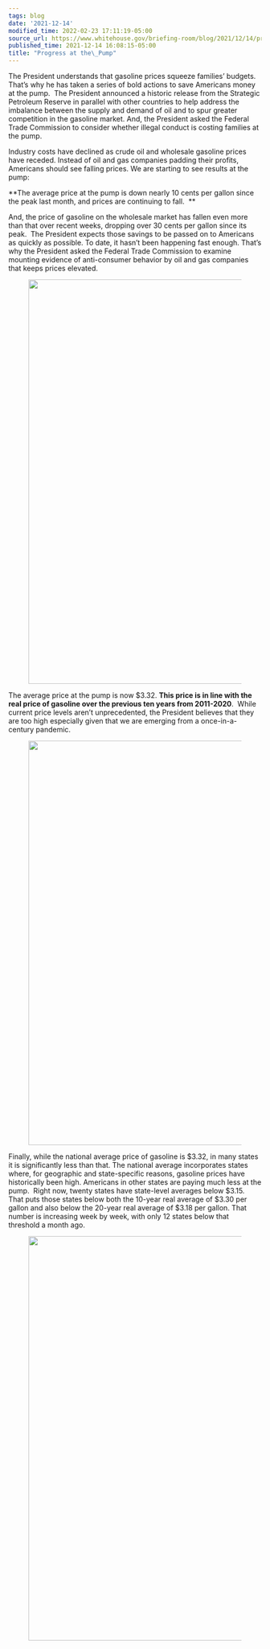 ```yaml
---
tags: blog
date: '2021-12-14'
modified_time: 2022-02-23 17:11:19-05:00
source_url: https://www.whitehouse.gov/briefing-room/blog/2021/12/14/progress-at-the-pump/
published_time: 2021-12-14 16:08:15-05:00
title: "Progress at the\_Pump"
---
```

 
The President understands that gasoline prices squeeze families’
budgets. That’s why he has taken a series of bold actions to save
Americans money at the pump.  The President announced a historic release
from the Strategic Petroleum Reserve in parallel with other countries to
help address the imbalance between the supply and demand of oil and to
spur greater competition in the gasoline market. And, the President
asked the Federal Trade Commission to consider whether illegal conduct
is costing families at the pump.  

Industry costs have declined as crude oil and wholesale gasoline prices
have receded. Instead of oil and gas companies padding their profits,
Americans should see falling prices. We are starting to see results at
the pump: 

**The average price at the pump is down nearly 10 cents per gallon since
the peak last month, and prices are continuing to fall.  **

And, the price of gasoline on the wholesale market has fallen even more
than that over recent weeks, dropping over 30 cents per gallon since its
peak.  The President expects those savings to be passed on to Americans
as quickly as possible. To date, it hasn’t been happening fast enough.
That’s why the President asked the Federal Trade Commission to examine
mounting evidence of anti-consumer behavior by oil and gas companies
that keeps prices elevated.

<figure>
<img
src="https://www.whitehouse.gov/wp-content/uploads/2021/12/price-per-gallon-.jpg?w=640"
class="wp-image-41917" loading="lazy"
sizes="(max-width: 1430px) 100vw, 1430px"
srcset="https://www.whitehouse.gov/wp-content/uploads/2021/12/price-per-gallon-.jpg 1430w, https://www.whitehouse.gov/wp-content/uploads/2021/12/price-per-gallon-.jpg?resize=615,346 615w, https://www.whitehouse.gov/wp-content/uploads/2021/12/price-per-gallon-.jpg?resize=768,432 768w, https://www.whitehouse.gov/wp-content/uploads/2021/12/price-per-gallon-.jpg?resize=1270,714 1270w, https://www.whitehouse.gov/wp-content/uploads/2021/12/price-per-gallon-.jpg?resize=304,171 304w, https://www.whitehouse.gov/wp-content/uploads/2021/12/price-per-gallon-.jpg?resize=608,342 608w, https://www.whitehouse.gov/wp-content/uploads/2021/12/price-per-gallon-.jpg?resize=1200,675 1200w, https://www.whitehouse.gov/wp-content/uploads/2021/12/price-per-gallon-.jpg?resize=1138,640 1138w, https://www.whitehouse.gov/wp-content/uploads/2021/12/price-per-gallon-.jpg?resize=1038,584 1038w"
width="1430" height="804" />
</figure>

The average price at the pump is now $3.32. **This price is in line with
the real price of gasoline over the previous ten years from
2011-2020**.  While current price levels aren’t unprecedented, the
President believes that they are too high especially given that we are
emerging from a once-in-a-century pandemic.

<figure>
<img
src="https://www.whitehouse.gov/wp-content/uploads/2021/12/prices-preceding-decade.jpg?w=640"
class="wp-image-41919" loading="lazy"
sizes="(max-width: 1430px) 100vw, 1430px"
srcset="https://www.whitehouse.gov/wp-content/uploads/2021/12/prices-preceding-decade.jpg 1430w, https://www.whitehouse.gov/wp-content/uploads/2021/12/prices-preceding-decade.jpg?resize=615,346 615w, https://www.whitehouse.gov/wp-content/uploads/2021/12/prices-preceding-decade.jpg?resize=768,432 768w, https://www.whitehouse.gov/wp-content/uploads/2021/12/prices-preceding-decade.jpg?resize=1270,714 1270w, https://www.whitehouse.gov/wp-content/uploads/2021/12/prices-preceding-decade.jpg?resize=304,171 304w, https://www.whitehouse.gov/wp-content/uploads/2021/12/prices-preceding-decade.jpg?resize=608,342 608w, https://www.whitehouse.gov/wp-content/uploads/2021/12/prices-preceding-decade.jpg?resize=1200,675 1200w, https://www.whitehouse.gov/wp-content/uploads/2021/12/prices-preceding-decade.jpg?resize=1138,640 1138w, https://www.whitehouse.gov/wp-content/uploads/2021/12/prices-preceding-decade.jpg?resize=1038,584 1038w"
width="1430" height="804" />
</figure>

Finally, while the national average price of gasoline is $3.32, in many
states it is significantly less than that. The national average
incorporates states where, for geographic and state-specific reasons,
gasoline prices have historically been high. Americans in other states
are paying much less at the pump.  Right now, twenty states have
state-level averages below $3.15.  That puts those states below both the
10-year real average of $3.30 per gallon and also below the 20-year real
average of $3.18 per gallon. That number is increasing week by week,
with only 12 states below that threshold a month ago.

<figure>
<img
src="https://www.whitehouse.gov/wp-content/uploads/2021/12/gas-less-than-ave.jpg?w=640"
class="wp-image-41921" loading="lazy"
sizes="(max-width: 1430px) 100vw, 1430px"
srcset="https://www.whitehouse.gov/wp-content/uploads/2021/12/gas-less-than-ave.jpg 1430w, https://www.whitehouse.gov/wp-content/uploads/2021/12/gas-less-than-ave.jpg?resize=615,346 615w, https://www.whitehouse.gov/wp-content/uploads/2021/12/gas-less-than-ave.jpg?resize=768,432 768w, https://www.whitehouse.gov/wp-content/uploads/2021/12/gas-less-than-ave.jpg?resize=1270,714 1270w, https://www.whitehouse.gov/wp-content/uploads/2021/12/gas-less-than-ave.jpg?resize=304,171 304w, https://www.whitehouse.gov/wp-content/uploads/2021/12/gas-less-than-ave.jpg?resize=608,342 608w, https://www.whitehouse.gov/wp-content/uploads/2021/12/gas-less-than-ave.jpg?resize=1200,675 1200w, https://www.whitehouse.gov/wp-content/uploads/2021/12/gas-less-than-ave.jpg?resize=1138,640 1138w, https://www.whitehouse.gov/wp-content/uploads/2021/12/gas-less-than-ave.jpg?resize=1038,584 1038w"
width="1430" height="804" />
</figure>
